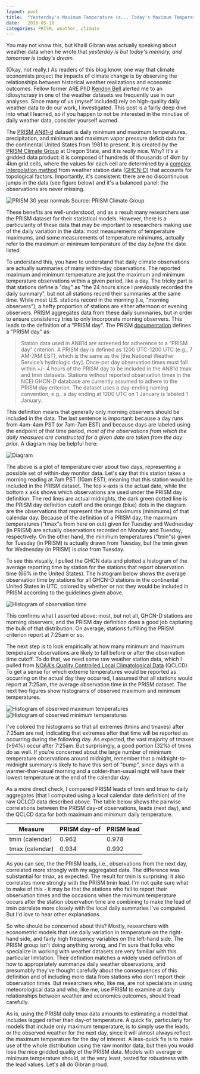 ```yaml
---
layout: post
title:  "Yesterday's Maximum Temperature is... Today's Maximum Temperature?"
date:   2016-05-18
categories: PRISM, weather, climate
---
```


You may not know this, but Khalil Gibran was actually speaking about weather data when he wrote that *yesterday is but today's memory, and tomorrow is today's dream.*

(Okay, not really.) As readers of this blog know, one way that climate economists project the impacts of climate change is by observing the relationships between historical weather realizations and economic outcomes. Fellow former ARE PhD [Kendon Bell](http://globalpolicy.science/kendon-bell/) alerted me to an idiosyncrasy in one of the weather datasets we frequently use in our analyses. Since many of us (myself included) rely on high-quality daily weather data to do our work, I investigated. This post is a fairly deep dive into what I learned, so if you happen to not be interested in the minutiae of daily weather data, consider yourself warned.

The [PRISM AN81-d](http://www.prism.oregonstate.edu/documents/PRISM_datasets.pdf) dataset is daily minimum and maximum temperatures, precipitation, and minimum and maximum vapor pressure deficit data for the continental United States from 1981 to present. It is created by the [PRISM Climate Group](http://www.prism.oregonstate.edu/) at Oregon State, and it is *really* nice. Why? It's a gridded data product: it is composed of hundreds of thousands of 4km by 4km grid cells, where the values for each cell are determined by a [complex interpolation method](http://www.prism.oregonstate.edu/documents/Daly2008_PhysiographicMapping_IntJnlClim.pdf) from weather station data ([GHCN-D](https://data.noaa.gov/dataset/global-historical-climatology-network-daily-ghcn-daily-version-3)) that accounts for topological factors. Importantly, it's consistent: there are no discontinuous jumps in the data (see figure below) and it's a balanced panel: the observations are never missing.

![PRISM 30 year normals](/assets/img/PRISM_tmax_30yr_normal_4kmM2_annual.png)
Source: PRISM Climate Group

These benefits are well-understood, and as a result many researchers use the PRISM dataset for their statistical models. However, there is a particularity of these data that may be important to researchers making use of the daily variation in the data: most measurements of temperature maximums, and some measurements of temperature minimums, actually refer to the maximum or minimum temperature of the day *before* the date listed.

To understand this, you have to understand that daily climate observations are actually summaries of many within-day observations. The reported maximum and minimum temperature are just the maximum and minimum temperature observations within a given period, like a day. The tricky part is that stations define a "day" as "the 24 hours since I previously recorded the daily summary", but not all stations record their summaries at the same time. While most U.S. stations record in the morning (i.e, "morning observers"), a hefty proportion of stations are either afternoon or evening observers. PRISM aggregates data from these daily summaries, but in order to ensure consistency tries to only incorporate morning observers. This leads to the definition of a "PRISM day". The PRISM [documentation](http://prism.nacse.org/documents/PRISM_datasets.pdf) defines a "PRISM day" as:

> Station data used in AN81d are screened for adherence to a “PRISM day” criterion.  A PRISM day is defined as 1200 UTC-1200 UTC (e.g., 7 AM-7AM EST), which is the same as the [the National Weather Service’s hydrologic day].  Once-per day observation times must fall within +/- 4 hours of the PRISM day to be included in the AN81d tmax and tmin datasets.  Stations without reported observation times in the NCEI GHCN-D database are currently assumed to adhere to the PRISM day criterion.  The dataset uses a day-ending naming convention, e.g., a day ending at 1200 UTC on 1 January is labeled 1 January.

This definition means that generally only morning observers should be included in the data. The last sentence is important: because a day runs from 4am-4am PST (or 7am-7am EST) and because days are labeled using the endpoint of that time period, *most of the observations from which the daily measures are constructed for a given date are taken from the day prior*. A diagram may be helpful here:

![Diagram](/assets/img/prism_dates_example.png)

The above is a plot of temperature over about two days, representing a possible set of within-day monitor data. Let's say that this station takes a morning reading at 7am PST (10am EST), meaning that this station would be included in the PRISM dataset. The top x-axis is the actual date, while the bottom x axis shows which observations are used under the PRISM day definition. The red lines are actual midnights, the dark green dotted line is the PRISM day definition cutoff and the orange (blue) dots in the diagram are the observations that represent the true maximums (minimums) of that calendar day. Because of the definition of a PRISM day, the maximum temperatures ("tmax"s from here on out) given for Tuesday and Wednesday (in PRISM) are actually observations recorded on Monday and Tuesday, respectively. On the other hand, the minimum temperatures ("tmin"s) given for Tuesday (in PRISM) is actually drawn from Tuesday, but the tmin given for Wednesday (in PRISM) is *also* from Tuesday.

To see this visually, I pulled the GHCN data and plotted a histogram of the average reporting time by station for the stations that report observation time (66% in the United States). The histogram below shows the average observation time by stations for all GHCN-D stations in the continental United States in UTC, colored by whether or not they would be included in PRISM according to the guidelines given above.

![Histogram of observation time](/assets/img/obs_time_hist.png)

This confirms what I asserted above: most, but not all, GHCN-D stations are morning observers, and the PRISM day definition does a good job capturing the bulk of that distribution. On average, stations fulfilling the PRISM criterion report at 7:25am or so.

The next step is to look empirically at how many minimum and maximum temperature observations are likely to fall before or after the observation time cutoff. To do that, we need some raw weather station data, which I pulled from [NOAA's Quality Controlled Local Climatological Data](https://www.ncdc.noaa.gov/data-access/land-based-station-data/land-based-datasets/quality-controlled-local-climatological-data-qclcd) (QCLCD). To get a sense for which extreme temperatures would be reported as occurring on the actual day they occurred, I assumed that all stations would report at 7:25am, the average observation time in the PRISM dataset. The next two figures show histograms of observed maximum and minimum temperatures.

![Histogram of observed maximum temperatures](/assets/img/max_temp_hist.png) ![Histogram of observed minimum temperatures](/assets/img/min_temp_hist.png)

I've colored the histograms so that all extremes (tmins and tmaxes) after 7:25am are red, indicating that extremes after that time will be reported as occurring during the following day. As expected, the vast majority of tmaxes (>94%) occur after 7:25am. But surprisingly, a good portion (32%) of tmins do as well. If you're concerned about the large number of minimum temperature observations around midnight, remember that a midnight-to-midnight summary is likely to have this sort of "bump", since days with a warmer-than-usual morning and a colder-than-usual night will have their lowest temperature at the end of the calendar day.

As a more direct check, I compared PRISM leads of tmin and tmax to daily aggregates (that I computed using a local calendar date definition) of the raw QCLCD data described above. The table below shows the pairwise correlations between the PRISM day-of observations, leads (next day), and the QCLCD data for both maximum and minimum daily temperature.

Measure | PRISM day-of        | PRISM lead |
--------------------|------------|------
tmin (calendar) | 0.962      | 0.978
tmax (calendar) | 0.934      | 0.992

As you can see, the the PRISM leads, i.e., observations from the next day, correlated more strongly with my aggregated data. The difference was substantial for tmax, as expected. The result for tmin is surprising: it also correlates more strongly with the PRISM tmin lead. I'm not quite sure what to make of this - it may be that the stations who fail to report their observation times and the occasions when the minimum temperature occurs after the station observation time are combining to make the lead of tmin correlate more closely with the local daily summaries I've computed. But I'd love to hear other explanations.

So who should be concerned about this? Mostly, researchers with econometric models that use daily variation in temperature on the right-hand side, and fairly high frequency variables on the left-hand side. The PRISM group isn't doing anything wrong, and I'm sure that folks who specialize in working with weather datasets are very familiar with this particular limitation. Their definition matches a widely used definition of how to appropriately summarize daily weather observations, and presumably they've thought carefully about the consequences of this definition and of including more data from stations who don't report their observation times. But researchers who, like me, are not specialists in using meteorological data and who, like me, use PRISM to examine at daily relationships between weather and economics outcomes, should tread carefully.

As is, using the PRISM daily tmax data amounts to estimating a model that includes lagged rather than day-of temperature. A quick fix, particularly for models that include only maximum temperature, is to simply use the leads, or the observed weather for the next day, since it will almost always reflect the maximum temperature for the day of interest. A less-quick fix is to make use of the whole distribution using the raw monitor data, but then you would lose the nice gridded quality of the PRISM data. Models with average or minimum temperature should, at the very least, tested for robustness with the lead values. Let's all do Gibran proud.
